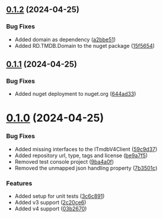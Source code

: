 ## [0.1.2](https://github.com/reneduesmann/RD.TMDB/compare/v0.1.1...v0.1.2) (2024-04-25)


### Bug Fixes

* Added domain as dependency ([a2bbe51](https://github.com/reneduesmann/RD.TMDB/commit/a2bbe514d6eedbe0daa24ef83cc0fb469cd983e4))
* Added RD.TMDB.Domain to the nuget package ([15f5654](https://github.com/reneduesmann/RD.TMDB/commit/15f565403e6f8b3c3b4c164dc98c455cc04005a7))



## [0.1.1](https://github.com/reneduesmann/RD.TMDB/compare/v0.1.0...v0.1.1) (2024-04-25)


### Bug Fixes

* Added nuget deployment to nuget.org ([644ad33](https://github.com/reneduesmann/RD.TMDB/commit/644ad33b5b351cf7e95349343f8f4c81e2d16b13))



# [0.1.0](https://github.com/reneduesmann/RD.TMDB/compare/03b26707a5c4df69d14d37f08f8f08739aeac717...v0.1.0) (2024-04-25)


### Bug Fixes

* Added missing interfaces to the ITmdbV4Client ([59c9d37](https://github.com/reneduesmann/RD.TMDB/commit/59c9d37d3a5a2d681bbce5f1c0d735dbf769986a))
* Added repository url, type, tags and license ([be9a7f5](https://github.com/reneduesmann/RD.TMDB/commit/be9a7f5edf25a27e5575528abe7d62d1ad3fac01))
* Removed test console project ([9ba4a0f](https://github.com/reneduesmann/RD.TMDB/commit/9ba4a0fb739b7f3b315d8df6923252ad53eaf29d))
* Removed the unmapped json handling property ([7b3501c](https://github.com/reneduesmann/RD.TMDB/commit/7b3501cff499f29dce80f8f4aae1fe896e6f8270))


### Features

* Added setup for unit tests ([3c6c891](https://github.com/reneduesmann/RD.TMDB/commit/3c6c891342e2e5f92f177e3eaf2719f73fae010a))
* Added v3 support ([2c20ce6](https://github.com/reneduesmann/RD.TMDB/commit/2c20ce6ed427d831f36dfbb10f1a92eecea6f597))
* Added v4 support ([03b2670](https://github.com/reneduesmann/RD.TMDB/commit/03b26707a5c4df69d14d37f08f8f08739aeac717))



